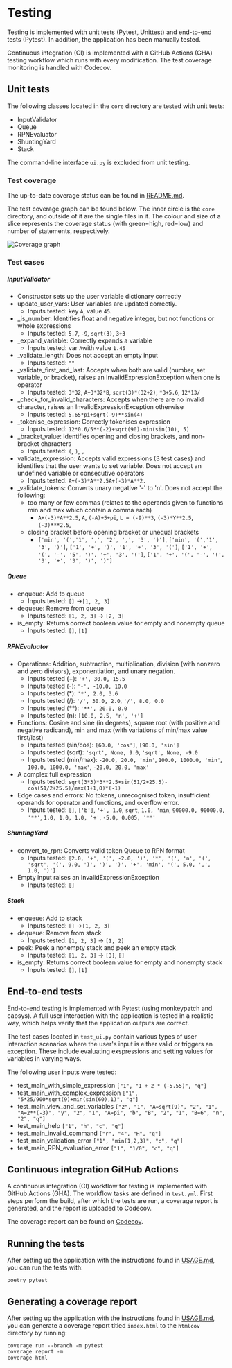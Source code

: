 # Testing 

Testing is implemented with unit tests (Pytest, Unittest) and end-to-end tests (Pytest). In addition, the application has been manually tested. 

Continuous integration (CI) is implemented with a GitHub Actions (GHA) testing workflow which runs with every modification. The test coverage monitoring is handled with Codecov. 


## Unit tests 

The following classes located in the `core` directory are tested with unit tests:  

* InputValidator
* Queue
* RPNEvaluator
* ShuntingYard
* Stack

The command-line interface `ui.py` is excluded from unit testing.  


### Test coverage

The up-to-date coverage status can be found in [README.md](../README.md).

The test coverage graph can be found below. The inner circle is the `core` directory, and outside of it are the single files in it. The colour and size of a slice represents the coverage status (with green=high, red=low) and number of statements, respectively.

![Coverage graph](https://codecov.io/gh/jokijen/algolabra/graphs/sunburst.svg?token=2GTNJF0H46)


### Test cases

##### InputValidator

* Constructor sets up the user variable dictionary correctly
* update_user_vars: User variables are updated correctly. 
    * Inputs tested: key `A`, value `45`.
* _is_number: Identifies float and negative integer, but not functions or whole expressions
    * Inputs tested: `5.7`, `-9`, `sqrt(3)`, `3+3`
* _expand_variable: Correctly expands a variable
    * Inputs tested: var `A`with value `1.45`
* _validate_length: Does not accept an empty input
    * Inputs tested: `""`
* _validate_first_and_last: Accepts when both are valid (number, set variable, or bracket), raises an InvalidExpressionException when one is operator
    * Inputs tested: `3*32`, `A+3*32*B`, `sqrt(3)*(32+2)`, `*3+5.6`, `12*13/`
* _check_for_invalid_characters: Accepts when there are no invalid character, raises an InvalidExpressionException otherwise
    * Inputs tested: `5.65*pi+sqrt(-9)**sin(4)`
* _tokenise_expression: Correctly tokenises expression
    * Inputs tested: `12*0.6/5**(-2)+sqrt(90)-min(sin(10), 5)`
* _bracket_value: Identifies opening and closing brackets, and non-bracket characters
    * Inputs tested: `(`, `)`, `,`
* validate_expression: Accepts valid expressions (3 test cases) and identifies that the user wants to set variable. Does not accept an undefined variable or consecutive operators
    * Inputs tested: `A+(-3)*A**2.5A+(-3)*A**2.`
* _validate_tokens: Converts unary negative '-' to 'n'. Does not accept the following:
    * too many or few commas (relates to the operands given to functions min and max which contain a comma each)
        * `A+(-3)*A**2.5`, `A`, `(-A)+5+pi`, `L = (-9)**3`, `(-3)*Y**2.5`, `(-3)***2.5`, 
    * closing bracket before opening bracket or unequal brackets
        * `['min', '(','1', ',', '2', ',', '3', ')']`, `['min', '(','1', '3', ')']`, `['1', '+', ')', '1', '+', '3', '(']`, `['1', '+', '(', '-', '5', ')', '+', '3', '(']`, `['1', '+', '(', '-', '(', '3', '+', '3', ')', ')']`

##### Queue

* enqueue: Add to queue
    * Inputs tested: `[]` ->`[1, 2, 3]`
* dequeue: Remove from queue
    * Inputs tested: `[1, 2, 3]` -> `[2, 3]`
* is_empty: Returns correct boolean value for empty and nonempty queue
    * Inputs tested: `[]`, `[1]`

##### RPNEvaluator

* Operations: Addition, subtraction, multiplication, division (with nonzero and zero divisors), exponentiation, and unary negation. 
    * Inputs tested (+): `'+', 30.0, 15.5`
    * Inputs tested (-): `'-', -10.0, 10.0`
    * Inputs tested (*): `'*', 2.0, 3.6`
    * Inputs tested (/): `'/', 30.0, 2.0`, `'/', 8.0, 0.0`
    * Inputs tested (**): `'**', 20.0, 0.0`
    * Inputs tested (n): `[10.0, 2.5, 'n', '+']`
* Functions: Cosine and sine (in degrees), square root (with positive and negative radicand), min and max (with variations of min/max value first/last)
    * Inputs tested (sin/cos): `[60.0, 'cos']`, `[90.0, 'sin']`
    * Inputs tested (sqrt): `'sqrt', None, 9.0`, `'sqrt', None, -9.0`
    * Inputs tested (min/max): `-20.0, 20.0, 'min'`, `100.0, 1000.0, 'min'`, `100.0, 1000.0, 'max'`, `-20.0, 20.0, 'max'`
* A complex full expression
    * Inputs tested: `sqrt(3*3)*3**2.5+sin(51/2+25.5)-cos(51/2+25.5)/max(1+1,0)*(-1)`
* Edge cases and errors: No tokens, unrecognised token, insufficient operands for operator and functions, and overflow error. 
    * Inputs tested: `[]`, `['b']`, `'+', 1.0`, `sqrt`, `1.0, 'min`, `90000.0, 90000.0, '**'`, `1.0, 1.0, 1.0, '+'`, `-5.0, 0.005, '**'`

##### ShuntingYard

* convert_to_rpn: Converts valid token Queue to RPN format
    * Inputs tested: `[2.0, '+', '(', -2.0, ')', '*', '(', 'n', '(', 'sqrt', '(', 9.0, ')', ')', ')', '+', 'min', '(', 5.0, ',', 1.0, ')']`
* Empty input raises an InvalidExpressionException
    * Inputs tested: `[]`

##### Stack

* enqueue: Add to stack
    * Inputs tested: `[]` ->`[1, 2, 3]`
* dequeue: Remove from stack
    * Inputs tested: `[1, 2, 3]` -> `[1, 2]`
* peek: Peek a nonempty stack and peek an empty stack
    * Inputs tested: `[1, 2, 3]` -> `[3]`, `[]`
* is_empty: Returns correct boolean value for empty and nonempty stack
    * Inputs tested: `[]`, `[1]`


## End-to-end tests 

End-to-end testing is implemented with Pytest (using monkeypatch and capsys). A full user interaction with the application is tested in a realistic way, which helps verify that the application outputs are correct. 

The test cases located in `test_ui.py` contain various types of user interaction scenarios where the user's input is either valid or triggers an exception. These include evaluating exspressions and setting values for variables in varying ways. 

The following user inputs were tested: 

* test_main_with_simple_expression `["1", "1 + 2 * (-5.55)", "q"]`
* test_main_with_complex_expression `["1", "5*25/900*sqrt(9)+min(sin(60),1)", "q"]`
* test_main_view_and_set_variables `["2", "1", "A=sqrt(9)", "2", "1", "A=2**(-3)", "y", "2", "1", "A=pi", "b", "B", "2", "1", "B=6", "n", "2", "q"]`
* test_main_help `["1", "h", "c", "q"]`
* test_main_invalid_command `["r", "4", "H", "q"]`
* test_main_validation_error `["1", "min(1,2,3)", "c", "q"]`
* test_main_RPN_evaluation_error `["1", "1/0", "c", "q"]`


## Continuous integration GitHub Actions

A continuous integration (CI) workflow for testing is implemented with GitHub Actions (GHA). The workflow tasks are defined in `test.yml`. First steps perform the build, after which the tests are run, a coverage report is generated, and the report is uploaded to Codecov.

The coverage report can be found on [Codecov](https://app.codecov.io/gh/jokijen/algolabra).


## Running the tests

After setting up the application with the instructions found in [USAGE.md](USAGE.md), you can run the tests with: 
```
poetry pytest
```


## Generating a coverage report

After setting up the application with the instructions found in [USAGE.md](USAGE.md), you can generate a coverage report titled `index.html` to the `htmlcov` directory by running: 
```
coverage run --branch -m pytest
coverage report -m
coverage html
```
